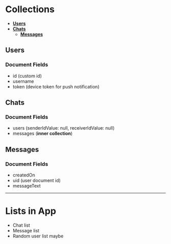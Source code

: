 # Collections

- [**Users**](#users)
- [**Chats**](#chats)
  - [**Messages**](#messages)

## Users

### Document Fields

- id (custom id)
- username
- token (device token for push notification)

## Chats

### Document Fields

- users (senderIdValue: null, receiverIdValue: null)
- messages (**inner collection**)

## Messages

### Document Fields

- createdOn
- uid (user document id)
- messageText

---

# Lists in App

- Chat list
- Message list
- Random user list maybe
